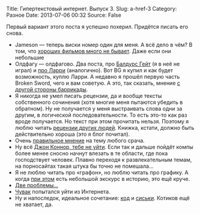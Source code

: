 Title: Гипертекстовый интернет. Выпуск 3.
Slug: a-href-3
Category: Разное
Date: 2013-07-06 00:32
Source: False

Первый вариант этого поста я успешно похерил. Придётся писать его снова.

* Jameson — теперь виски номер один для меня. А всё дело в чём? В том, что [хороших фильмов много не бывает](http://www.youtube.com/user/jamesonwhiskey/jameson). Даже если они небольшие
* Олдфагу — олдфагово. Два поста, про [Балдурс Гейт](http://habrahabr.ru/post/184930/) (я в неё не играл) и [про Ларри](http://habrahabr.ru/post/177933/) (аналогично). Вот BG я купил и как будет возможность, куплю Ларри. А недавно я прошёл первую часть Broken Sword, чего и вам советую. А это, так сказать, мнение [с другой стороны баррикады](http://habrahabr.ru/post/184240/).
* Я никогда не умел писать рецензии, да и вообще тексты собственного сочинения (хотя многие меня пытаются убедить в обратном). Ну не получается у меня выстраивать слова одни за другим, в логической последовательности. То есть это-то как раз вроде получается. Но текст при этом прочитать нельзя. Поэтому я люблю читать [рецензии других людей](http://ctrl-c-writer.ru/how-people-think/). Книжка, кстати, должно быть действительно хороша (это я блог почитал).
* Очень [правильное мнение](http://artem-r.livejournal.com/299695.html) на тему любого срача.
* Ну всё [Джон Коннор, тебе не уйти](http://habrahabr.ru/post/183380/). Если так и дальше пойдёт компы более менее сносно начнут влезать в те области, где пока господствует человек. Плавно переходя к развлекательным темам, на порносайтах такая штука бы точно не помешала...
* Я не люблю читать про «графон», но люблю читать про графику. А когда [при этом](http://habrahabr.ru/post/182958/) есть небольшой экскурс в историю, это ещё круче.
* [Две проблемы...](https://joindiaspora.com/posts/1653418)
* [Чувак](http://habrahabr.ru/post/178707/) попытался уйти из Интернета.
* Ну и напоследок, идеальное сочетание: [код](http://spiridonov.pro/2012/01/06/tits/) и [сиськи](http://spiridonov.pro/2012/06/20/tits2/). Котиков ещё не хватает, да.
